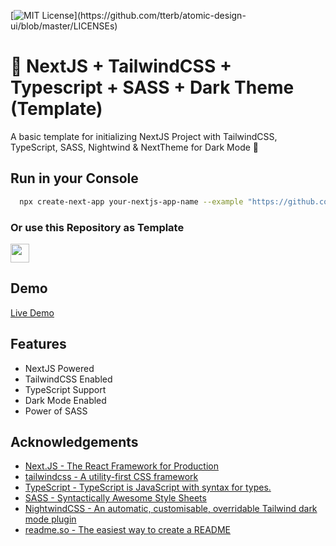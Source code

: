 [![MIT License](https://img.shields.io/apm/l/atomic-design-ui.svg?)](https://github.com/tterb/atomic-design-ui/blob/master/LICENSEs)
# 🖤 NextJS + TailwindCSS + Typescript + SASS + Dark Theme (Template)


A basic template for initializing NextJS Project with TailwindCSS, TypeScript, SASS, Nightwind &amp; NextTheme for Dark Mode 🖤


## Run in your Console

```bash
  npx create-next-app your-nextjs-app-name --example "https://github.com/dntandan/nextjs-basic-template"
```
### Or use this Repository as Template
<a href="https://github.com/dntandan/nextjs-basic-template/generate">
  <img src="https://img.shields.io/badge/Use%20This-Template-blue?logo=github" style="height:30px;">
</a>


## Demo

[Live Demo](https://nextjs-baisc-template.vercel.app/)

## Features

- NextJS Powered
- TailwindCSS Enabled
- TypeScript Support
- Dark Mode Enabled
- Power of SASS



## Acknowledgements

 - [Next.JS - The React Framework for Production](https://nextjs.org/)
 - [tailwindcss - A utility-first CSS framework](https://tailwindcss.com/)
 - [TypeScript - TypeScript is JavaScript with syntax for types.](https://www.typescriptlang.org/)
 - [SASS - Syntactically Awesome Style Sheets ](https://sass-lang.com/)
 - [NightwindCSS - An automatic, customisable, overridable Tailwind dark mode plugin](https://nightwindcss.com/)
 - [readme.so - The easiest way to create a README](https://readme.so/)



